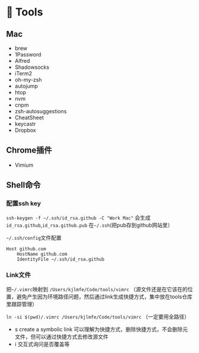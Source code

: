 # 🔧 Tools

## Mac

- brew
- 1Password
- Alfred
- Shadowsocks
- iTerm2
- oh-my-zsh
- autojump
- htop
- nvm
- cnpm
- zsh-autosuggestions
- CheatSheet
- keycastr
- Dropbox

## Chrome插件

- Vimium


## Shell命令

### 配置ssh key

`ssh-keygen -f ~/.ssh/id_rsa.github -C "Work Mac"` 会生成`id_rsa.github`,`id_rsa.github.pub` 在`~/.ssh`(把pub存到github网站里）

`~/.ssh/config`文件配置

```
Host github.com
    HostName github.com
    IdentityFile ~/.ssh/id_rsa.github
```

### Link文件

把`~/.vimrc`映射到 `/Users/kjlmfe/Code/tools/vimrc` （源文件还是在它该在的位置，避免产生因为环境路径问题，然后通过link生成快捷方式，集中放在tools仓库里跟踪管理）

`ln -si $(pwd)/.vimrc /Users/kjlmfe/Code/tools/vimrc` （一定要用全路径）

- s create a symbolic link 可以理解为快捷方式，删除快捷方式，不会删除元文件，但可以通过快捷方式去修改源文件
- i 交互式询问是否覆盖等
